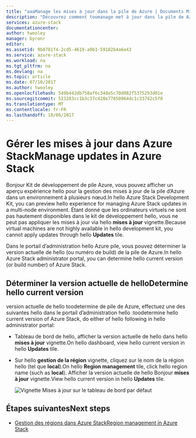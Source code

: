 ```yaml
---
title: "aaaManage les mises à jour dans la pile de Azure | Documents Microsoft"
description: "Découvrez comment toomanage met à jour dans la pile de Azure"
services: azure-stack
documentationcenter: 
author: twooley
manager: byronr
editor: 
ms.assetid: 9b0781f4-2cd5-4619-a9b1-59182b4a6e43
ms.service: azure-stack
ms.workload: na
ms.tgt_pltfrm: na
ms.devlang: na
ms.topic: article
ms.date: 07/10/2017
ms.author: twooley
ms.openlocfilehash: 549b442db758af6c34de5c70d082f5375293d01e
ms.sourcegitcommit: 523283cc1b3c37c428e77850964dc1c33742c5f0
ms.translationtype: MT
ms.contentlocale: fr-FR
ms.lasthandoff: 10/06/2017
---
```

# <a name="manage-updates-in-azure-stack"></a><span data-ttu-id="9b294-103">Gérer les mises à jour dans Azure Stack</span><span class="sxs-lookup"><span data-stu-id="9b294-103">Manage updates in Azure Stack</span></span>

<span data-ttu-id="9b294-104">Bonjour Kit de développement de pile Azure, vous pouvez afficher un aperçu expérience hello pour la gestion des mises à jour de la pile d’Azure dans un environnement à plusieurs nœud.</span><span class="sxs-lookup"><span data-stu-id="9b294-104">In hello Azure Stack Development Kit, you can preview hello experience for managing Azure Stack updates in a multi-node environment.</span></span> <span data-ttu-id="9b294-105">Étant donné que les ordinateurs virtuels ne sont pas hautement disponibles dans le kit de développement hello, vous ne peut pas appliquer les mises à jour via hello **mises à jour** vignette.</span><span class="sxs-lookup"><span data-stu-id="9b294-105">Because virtual machines are not highly available in hello development kit, you cannot apply updates through hello **Updates** tile.</span></span>

<span data-ttu-id="9b294-106">Dans le portail d’administration hello Azure pile, vous pouvez déterminer la version actuelle de hello (ou numéro de build) de la pile de Azure.</span><span class="sxs-lookup"><span data-stu-id="9b294-106">In hello Azure Stack administrator portal, you can determine hello current version (or build number) of Azure Stack.</span></span>

## <a name="determine-hello-current-version"></a><span data-ttu-id="9b294-107">Déterminer la version actuelle de hello</span><span class="sxs-lookup"><span data-stu-id="9b294-107">Determine hello current version</span></span>

<span data-ttu-id="9b294-108">version actuelle de hello toodetermine de pile de Azure, effectuez une des suivantes hello dans le portail d’administration hello :</span><span class="sxs-lookup"><span data-stu-id="9b294-108">toodetermine hello current version of Azure Stack, do either of hello following in hello administrator portal:</span></span>

- <span data-ttu-id="9b294-109">Tableau de bord de hello, afficher la version actuelle de hello dans hello **mises à jour** vignette.</span><span class="sxs-lookup"><span data-stu-id="9b294-109">On hello dashboard, view hello current version in hello **Updates** tile.</span></span>
- <span data-ttu-id="9b294-110">Sur hello **gestion de la région** vignette, cliquez sur le nom de la région hello (tel que **local**).</span><span class="sxs-lookup"><span data-stu-id="9b294-110">On hello **Region management** tile, click hello region name (such as **local**).</span></span> <span data-ttu-id="9b294-111">Afficher la version actuelle de hello Bonjour **mises à jour** vignette.</span><span class="sxs-lookup"><span data-stu-id="9b294-111">View hello current version in hello **Updates** tile.</span></span>

   ![Vignette Mises à jour sur le tableau de bord par défaut](./media/azure-stack-updates/image1.png)

## <a name="next-steps"></a><span data-ttu-id="9b294-113">Étapes suivantes</span><span class="sxs-lookup"><span data-stu-id="9b294-113">Next steps</span></span>

* [<span data-ttu-id="9b294-114">Gestion des régions dans Azure Stack</span><span class="sxs-lookup"><span data-stu-id="9b294-114">Region management in Azure Stack</span></span>](azure-stack-region-management.md)     


